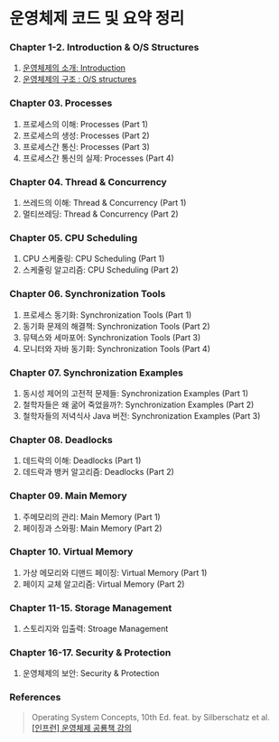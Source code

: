 # 운영체제 코드 및 요약 정리

### Chapter 1-2. Introduction & O/S Structures

1.  [운영체제의 소개: Introduction](https://yonghwankim-dev.tistory.com/186)
2.  [운영체제의 구조 : O/S structures](https://yonghwankim-dev.tistory.com/187)

### Chapter 03. Processes

1.  프로세스의 이해: Processes (Part 1)
2.  프로세스의 생성: Processes (Part 2)
3.  프로세스간 통신: Processes (Part 3)
4.  프로세스간 통신의 실제: Processes (Part 4)

### Chapter 04. Thread & Concurrency

1.  쓰레드의 이해: Thread & Concurrency (Part 1)
2.  멀티쓰레딩: Thread & Concurrency (Part 2)

### Chapter 05. CPU Scheduling

1.  CPU 스케줄링: CPU Scheduling (Part 1)
2.  스케줄링 알고리즘: CPU Scheduling (Part 2)

### Chapter 06. Synchronization Tools

1.  프로세스 동기화: Synchronization Tools (Part 1)
2.  동기화 문제의 해결책: Synchronization Tools (Part 2)
3.  뮤텍스와 세마포어: Synchronization Tools (Part 3)
4.  모니터와 자바 동기화: Synchronization Tools (Part 4)

### Chapter 07. Synchronization Examples

1.  동시성 제어의 고전적 문제들: Synchronization Examples (Part 1)
2.  철학자들은 왜 굶어 죽었을까?: Synchronization Examples (Part 2)
3.  철학자들의 저녁식사 Java 버전: Synchronization Examples (Part 3) 

### Chapter 08. Deadlocks

1.  데드락의 이해: Deadlocks (Part 1)
2.  데드락과 뱅커 알고리즘: Deadlocks (Part 2)

### Chapter 09. Main Memory

1.  주메모리의 관리: Main Memory (Part 1)
2.  페이징과 스와핑: Main Memory (Part 2)

### Chapter 10. Virtual Memory

1.  가상 메모리와 디맨드 페이징: Virtual Memory (Part 1)
2.  페이지 교체 알고리즘: Virtual Memory (Part 2)

### Chapter 11-15. Storage Management

1.  스토리지와 입출력: Stroage Management

### Chapter 16-17. Security & Protection

1.  운영체제의 보안: Security & Protection

### References
> Operating System Concepts, 10th Ed. feat. by Silberschatz et al.  
> [\[인프런\] 운영체제 공룡책 강의](https://www.inflearn.com/course/%EC%9A%B4%EC%98%81%EC%B2%B4%EC%A0%9C-%EA%B3%B5%EB%A3%A1%EC%B1%85-%EC%A0%84%EA%B3%B5%EA%B0%95%EC%9D%98/dashboard)
